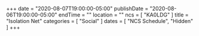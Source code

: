 +++
date = "2020-08-07T19:00:00-05:00"
publishDate = "2020-08-06T19:00:00-05:00"
endTime = ""
location = ""
ncs = [ "KA0LDG" ]
title = "Isolation Net"
categories = [ "Social" ]
dates = [ "NCS Schedule", "Hidden" ]
+++
